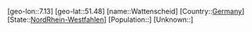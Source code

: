 ﻿---
location: [51.48,7.13]
type: City
tags:
- geo/City


SpocWebEntityId: 35473
isDeleted: false
confidential: public

---
[geo-lon::7.13]
[geo-lat::51.48]
[name::Wattenscheid]
[Country::[Germany](geo/Continent/Europe/Germany.md)]
[State::[NordRhein-Westfahlen](NordRhein-Westfahlen)]
[Population::]
[Unknown::]

